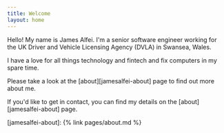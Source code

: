 ```yaml
---
title: Welcome
layout: home
---
```


Hello! My name is James Alfei. I'm a senior software engineer working for the UK Driver and Vehicle 
Licensing Agency (DVLA) in Swansea, Wales.

I have a love for all things technology and fintech and fix computers in my spare time.

Please take a look at the [about][jamesalfei-about] page to find out more about me.

If you'd like to get in contact, you can find my details on the [about][jamesalfei-about] page.

[jamesalfei-about]: {% link pages/about.md %}
